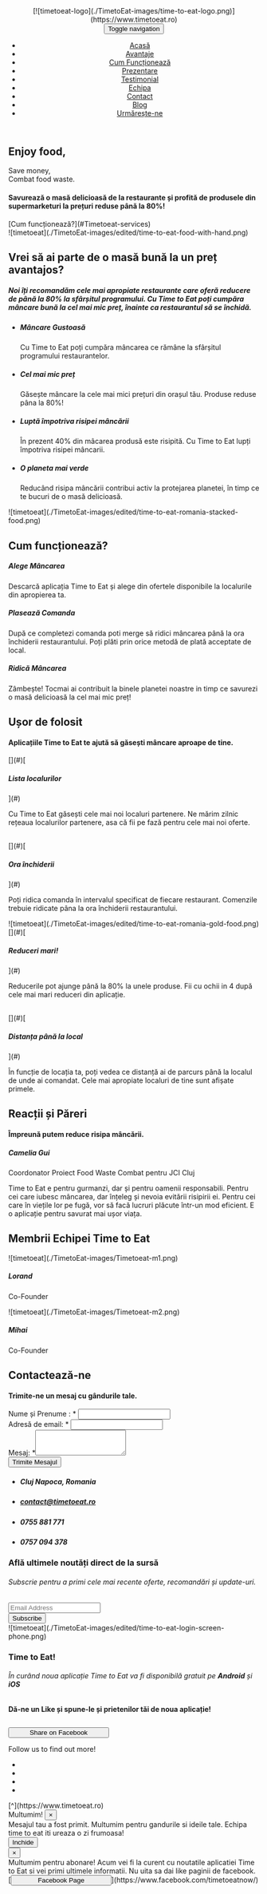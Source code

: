 <header class="navbar-fixed-top">

<div class="container">

<div class="row">

<div class="header_top">

<div class="col-md-1 col-sm-1">

<div class="logo_img">[![timetoeat-logo](./TimetoEat-images/time-to-eat-logo.png)](https://www.timetoeat.ro)</div>

</div>

<div class="col-md-11">

<div class="menu_bar">

<nav role="navigation" class="navbar navbar-default">

<div class="navbar-header"><button id="menu_slide" aria-controls="navbar" aria-expanded="false" data-toggle="collapse" class="navbar-toggle collapsed" type="button"><span class="sr-only">Toggle navigation</span><span class="icon-bar"></span><span class="icon-bar"></span><span class="icon-bar"></span></button></div>

<div class="collapse navbar-collapse" id="navbar">

*   [Acasă](https://www.timetoeat.ro)
*   [Avantaje](https://www.timetoeat.ro/#Timetoeat-advantages)
*   [Cum Funcționează](https://www.timetoeat.ro/#Timetoeat-services)
*   [Prezentare](https://www.timetoeat.ro/#Timetoeat-presentation)
*   [Testimonial](https://www.timetoeat.ro/#Timetoeat-testimonial)
*   [Echipa](https://www.timetoeat.ro/#Timetoeat-team)
*   [Contact](https://www.timetoeat.ro/#Timetoeat-contact)
*   [Blog](https://www.timetoeat.ro/blog/)
*   [Urmărește-ne](https://www.timetoeat.ro/#Timetoeat-follow-us)

</div>

</nav>

</div>

</div>

</div>

</div>

</div>

</header>

<section id="https://www.timetoeat.ro" class="top_banner_bg secondary-bg">

<div class="container">

<div class="row">

<div class="col-md-12">

<div class="col-md-6">

<div class="present">

# Enjoy food,  
Save money,  
Combat food waste.

#### Savurează o masă delicioasă de la restaurante și profită de produsele din supermarketuri la prețuri reduse până la 80%!

<div class="section_sub_btn">[Cum funcționează?](#Timetoeat-services)</div>

</div>

</div>

<div class="col-md-6">

<div class="present_img">![timetoeat](./TimetoEat-images/edited/time-to-eat-food-with-hand.png)</div>

</div>

</div>

</div>

</div>

</section>

<section id="Timetoeat-advantages" class="primary-bg">

<div class="container">

<div class="row">

<div class="col-md-12">

<div class="section_heading">

## Vrei să ai parte de o masă bună la un preț avantajos?

##### Noi îți recomandăm cele mai apropiate restaurante care oferă reducere de până la 80% la sfârșitul programului. Cu Time to Eat poți cumpăra mâncare bună la cel mai mic preț, înainte ca restaurantul să se închidă.

</div>

<div class="col-md-6">

<div class="features_detail">

*   ##### Mâncare Gustoasă

    Cu Time to Eat poți cumpăra mâncarea ce rămâne la sfârșitul programului restaurantelor.
*   ##### Cel mai mic preț

    Găsește mâncare la cele mai mici prețuri din orașul tău. Produse reduse pâna la 80%!
*   ##### Luptă împotriva risipei mâncării

    În prezent 40% din mâcarea produsă este risipită. Cu Time to Eat lupți împotriva risipei mâncarii.
*   ##### O planeta mai verde

    Reducând risipa mâncării contribui activ la protejarea planetei, în timp ce te bucuri de o masă delicioasă.

</div>

</div>

<div class="col-md-6">

<div class="features_img pull-left">![timetoeat](./TimetoEat-images/edited/time-to-eat-romania-stacked-food.png)</div>

</div>

</div>

</div>

</div>

</section>

<section id="Timetoeat-services" class="padding_bottom_50 our_service_bg">

<div class="container">

<div class="row">

<div class="col-md-12">

<div class="section_heading section_heading_2">

## Cum funcționează?

</div>

<div class="row text-center how-it-works">

<div class="col-md-4"><span class="fa-stack fa-4x circle-span"></span>

##### Alege Mâncarea

Descarcă aplicația Time to Eat și alege din ofertele disponibile la localurile din apropierea ta.

</div>

<div class="col-md-4"><span class="fa-stack fa-4x circle-span"></span>

##### Plasează Comanda

După ce completezi comanda poti merge să ridici mâncarea până la ora închiderii restaurantului. Poți plăti prin orice metodă de plată acceptate de local.

</div>

<div class="col-md-4"><span class="fa-stack fa-4x circle-span"></span>

##### Ridică Mâncarea

Zâmbește! Tocmai ai contribuit la binele planetei noastre in timp ce savurezi o masă delicioasă la cel mai mic preț!

</div>

</div>

</div>

</div>

</div>

</section>

<section id="Timetoeat-presentation" class="primary-bg">

<div class="container">

<div class="row">

<div class="col-md-12">

<div class="section_heading">

## Ușor de folosit

#### Aplicațiile Time to Eat te ajută să găsești mâncare aproape de tine.

</div>

<div class="col-md-4">

<div class="how_it_work_m text-right">[](#)[

##### Lista localurilor

](#)

Cu Time to Eat găsești cele mai noi localuri partenere. Ne mărim zilnic rețeaua localurilor partenere, asa că fii pe fază pentru cele mai noi oferte.

</div>

<div class="how_it_work_m text-right" style="margin-top:30px;">[](#)[

##### Ora închiderii

](#)

Poți ridica comanda în intervalul specificat de fiecare restaurant. Comenzile trebuie ridicate pâna la ora închiderii restaurantului.

</div>

</div>

<div class="col-md-4">

<div class="workng_img">![timetoeat](./TimetoEat-images/edited/time-to-eat-romania-gold-food.png)</div>

</div>

<div class="col-md-4">

<div class="how_it_work_m text-left ">[](#)[

##### Reduceri mari!

](#)

Reducerile pot ajunge până la 80% la unele produse. Fii cu ochii in 4 după cele mai mari reduceri din aplicație.

</div>

<div class="how_it_work_m text-left" style="margin-top:30px;">[](#)[

##### Distanța până la local

](#)

În funcție de locația ta, poți vedea ce distanță ai de parcurs până la localul de unde ai comandat. Cele mai apropiate localuri de tine sunt afișate primele.

</div>

</div>

</div>

</div>

</div>

</section>

<section id="Timetoeat-testimonial" class="testimonial_bg">

<div class="container">

<div class="row">

<div class="col-md-12">

<div class="section_heading section_heading_2">

## Reacții și Păreri

#### Împreună putem reduce risipa mâncării.

</div>

<div class="testimonial_slide">

<div class="testi_detail">

<div class="testi_img">

##### Camelia Gui

Coordonator Proiect Food Waste Combat pentru JCI Cluj

</div>

<div class="testi-text">

Time to Eat e pentru gurmanzi, dar și pentru oamenii responsabili. Pentru cei care iubesc mâncarea, dar înțeleg și nevoia evitării risipirii ei. Pentru cei care în viețile lor pe fugă, vor să facă lucruri plăcute într-un mod eficient. E o aplicație pentru savurat mai ușor viața.

</div>

</div>

</div>

</div>

</div>

</div>

</section>

<section id="Timetoeat-team" class="primary-bg">

<div class="container">

<div class="row">

<div class="col-md-12">

<div class="section_heading">

## Membrii Echipei Time to Eat

</div>

<div class="col-md-3">

<div class="member_detail">

<div class="member_img">![timetoeat](./TimetoEat-images/Timetoeat-m1.png)</div>

<div class="member_name">

##### Lorand

Co-Founder

</div>

</div>

</div>

<div class="col-md-3">

<div class="member_detail">

<div class="member_img">![timetoeat](./TimetoEat-images/Timetoeat-m2.png)</div>

<div class="member_name">

##### Mihai

Co-Founder

</div>

</div>

</div>

</div>

</div>

</div>

</section>

<section id="Timetoeat-contact" class="contact_bg">

<div class="container">

<div class="row">

<div class="col-md-12">

<div class="section_heading section_heading_2">

## Contactează-ne

#### Trimite-ne un mesaj cu gândurile tale.

</div>

<div class="col-md-6">

<div class="contact_form">

<form>

<div class="form-group"><label>Nume și Prenume : <span>*</span></label> <input class="form-control" name="name" id="nameInput" type="text"></div>

<div class="form-group"><label>Adresă de email: <span>*</span></label> <input class="form-control" name="email" id="emailInput" type="email"></div>

<div class="form-group"><label>Mesaj: <span>*</span></label><textarea class="form-textarea" name="messageInput" id="messageInput" rows="3"></textarea></div>

<div class="section_sub_btn"><button class="btn btn-default" type="button" id="submitButton">Trimite Mesajul</button></div>

</form>

</div>

</div>

<div class="col-md-6">

<div class="contact_text">

*   <span></span>

    ##### Cluj Napoca, Romania

*   <span></span>

    ##### contact@timetoeat.ro

*   <span></span>

    ##### 0755 881 771

*   <span></span>

    ##### 0757 094 378

</div>

</div>

</div>

</div>

</div>

</section>

<section id="Timetoeat-follow-us" class="primary-bg">

<div class="container">

<div class="row">

<div class="col-md-12">

<div class="col-md-4">

<div class="subscribe">

### Află ultimele noutăți direct de la sursă

###### Subscrie pentru a primi cele mai recente oferte, recomandări și update-uri.

<div class="subscribe_form">

<form>

<div class="form-group"><input class="form-control" id="emailSubscribeInput" placeholder="Email Address" type="email"></div>

</form>

<div class="section_sub_btn"><button class="btn btn-default" id="subscribeButton" type="submit">Subscribe</button></div>

</div>

</div>

</div>

<div class="col-md-4">

<div class="workng_img">![timetoeat](./TimetoEat-images/edited/time-to-eat-login-screen-phone.png)</div>

</div>

<div class="col-md-4">

<div class="subscribe">

### Time to Eat!

###### În curând noua aplicație Time to Eat va fi disponibilă gratuit pe <span>**Android** </span>și **iOS**

</div>

</div>

</div>

</div>

</div>

</section>

<footer class="third-bg">

<div class="container">

<div class="row">

<div class="col-md-12">

<div class="footer_top">

#### Dă-ne un Like și spune-le și prietenilor tăi de noua aplicație!

[<button style="width:40%; margin-top:10px;" type="button" class="btn btn-facebook">Share on Facebook</button>](https://www.facebook.com/sharer/sharer.php?s=100&p[url]=https://www.facebook.com/timetoeatnow/&p[images][0]=&p[title]=Cele%20mai%20bune%20oferte%20la%20mancare%20le%20gasesti%20pe%20Time%20to%20Eat[summary]=Noua20%aplicatie20%Time20%to20%Eat20%ofera20%utilizatorilor20%mancare20%la20%reduceri20%de20%pana20%la20%80%20%.20%Descarca20%acum20%de20%pe20%AppStore20%si20%PlayStore.)

Follow us to find out more!

*   [](https://facebook.com/timetoeatnow)
*   [](https://linkedin.com/)
*   [](https://youtube.com/)
*   [](https://www.instagram.com)

</div>

</div>

</div>

</div>

<div class="footer_bottom fourth-bg">[^](https://www.timetoeat.ro)</div>

</footer>

<script type="text/javascript">$(document).ready(function () { $("#menu_slide").click(function () { $("#navbar").slideToggle('normal'); }); });</script> <script type="text/javascript">$(document).ready(function () { $('#navbar > ul > li:has(ul)').addClass("has-sub"); $('#navbar > ul > li > a').click(function () { var checkElement = $(this).next(); $('#navbar li').removeClass('dropdown'); $(this).closest('li').addClass('dropdown'); if ((checkElement.is('ul')) && (checkElement.is(':visible'))) { $(this).closest('li').removeClass('dropdown'); checkElement.slideUp('normal'); } if ((checkElement.is('ul')) && (!checkElement.is(':visible'))) { $('#navbar ul ul:visible').slideUp('normal'); checkElement.slideDown('normal'); } if (checkElement.is('ul')) { return false; } else { return true; } }); }); <!--end--></script> <script type="text/javascript">$("#navbar").on("click", function (event) { event.stopPropagation(); }); $(".dropdown-menu").on("click", function (event) { event.stopPropagation(); }); $(document).on("click", function (event) { $(".dropdown-menu").slideUp('normal'); }); $(".navbar-header").on("click", function (event) { event.stopPropagation(); }); $(document).on("click", function (event) { $("#navbar").slideUp('normal'); }); $('.nav a').on('click', function () { $('.navbar-toggle').click() }); $("#submitButton").click(function (data) { var email = $('#emailInput').val(); if (email === '') { return $('#emailInput').attr("placeholder", 'Va rugam sa introduceti o adresa de email'); } var messageRequestBody = { email: $('#emailInput').val(), name: $('#nameInput').val(), message: $('#messageInput').val() }; $.ajax({ type: "POST", contentType: 'application/json', url: "https://timetoeat.ro/api/contact/message", data: JSON.stringify(messageRequestBody), success: function () { $('#confirm-submit').modal('show'); }, error: function () { $('.modal').modal('hide'); $('#error').modal('show'); }, }) }); $("#subscribeButton").click(function (data) { var emailInput = $('#emailSubscribeInput').val(); if (emailInput === '') { return $('#emailSubscribeInput').attr("placeholder", 'Va rugam sa introduceti o adresa de email'); } var requestBody = { email: emailInput }; $.ajax({ type: "POST", url: "https://timetoeat.ro/api/contact/subscribe", contentType: 'application/json', data: JSON.stringify(requestBody), success: function () { $('#confirm-subscribe').modal('show'); }, error: function () { $('.modal').modal('hide'); $('#error').modal('show'); }, }) });</script>

<div class="modal" id="confirm-submit" aria-hidden="true">

<div class="modal-dialog">

<div class="modal-content">

<div class="modal-header">Multumim! <button type="button" class="close" data-dismiss="modal" aria-label="Close"><span aria-hidden="true">×</span></button></div>

<div class="modal-body">Mesajul tau a fost primit.  
Multumim pentru gandurile si ideile tale. Echipa time to eat iti ureaza o zi frumoasa!</div>

<div class="modal-footer"><button type="button" class="btn btn-info btn-block" data-dismiss="modal">Inchide</button></div>

</div>

</div>

</div>

<div class="modal" id="confirm-subscribe" aria-hidden="true">

<div class="modal-dialog">

<div class="modal-content">

<div class="modal-header"><button type="button" class="close" data-dismiss="modal" aria-label="Close"><span aria-hidden="true">×</span></button></div>

<div class="modal-body">Multumim pentru abonare! Acum vei fi la curent cu noutatile aplicatiei Time to Eat si vei primi ultimele informatii. Nu uita sa dai like paginii de facebook.</div>

<div class="modal-footer">[<button style="width:40%; margin-bottom:10px;" type="button" class="btn btn-facebook center-block">Facebook Page</button>](https://www.facebook.com/timetoeatnow/)</div>

</div>

</div>

</div>

<script>(function (d, s, id) { var js, fjs = d.getElementsByTagName(s)[0]; if (d.getElementById(id)) return; js = d.createElement(s); js.id = id; js.src = "//connect.facebook.net/ro_RO/sdk.js#xfbml=1&version=v2.10&appId=228557190977176"; fjs.parentNode.insertBefore(js, fjs); }(document, 'script', 'facebook-jssdk'));</script> <script type="application/ld+json">{ "@context": "http://schema.org", "@type": "FoodEstablishment", "name": "Time to Eat", "@id": "https://www.timetoeat.ro", "url": "https://www.timetoeat.ro", "logo": "./TimetoEat-images/time-to-eat-logo.png", "image": "./TimetoEat-images/time-to-eat-logo.png", "address": { "@type": "PostalAddress", "streetAddress": "Calea Turzii nr. 227A ap. 63", "addressLocality": " Cluj-Napoca", "addressRegion": "RO", "postalCode": "400000" }, "email": "contact.timetoeat@gmail.com", "telePhone": "+40755881771", "sameAs": [ "https://www.facebook.com/timetoeatnow/", "https://www.instagram.com/timetoeatromania/", "https://www.linkedin.com/company/18147692/", "https://plus.google.com/u/3/b/117150894356548666004/117150894356548666004", "https://goo.gl/maps/RN48FaPeWj42" ], "paymentAccepted": [ "cash" ], "openingHours": "Mo,Tu,We,Th,Fr,Sa,Su 08:00-23:00", "geo": { "@type": "GeoCoordinates", "latitude": "46.7453892", "longitude": "23.5905167" }, "priceRange":"$", "servesCuisine":[ "Middle Eastern", "Mediterranean" ], "potentialAction": { "@type": "BuyAction", "target": [ "https://www.timetoeat.ro", "android-app:https://itunes.apple.com/gb/app/time-to-eat-romania/id1309182561?mt=8", "ios-app:https://itunes.apple.com/gb/app/time-to-eat-romania/id1309182561?mt=8" ] } }</script> <link href="./TimetoEat-css/font-awesome.min.css" rel="stylesheet"> <link rel="stylesheet" href="./TimetoEat-css/animate.min.css">   <link href="https://fonts.googleapis.com/css?family=Roboto+Slab:400,300,700" rel="stylesheet" type="text/css"> <link href="https://fonts.googleapis.com/css?family=Open+Sans:400,600,700" rel="stylesheet" type="text/css">